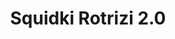 ---
slug: squidki-rotrizi-20
title: Squidki Rotrizi 2.0
description: "Squidki Rotrizi 2.0 is an exciting online game. Play for free directly in your browser!"
icon: /images/new_mods/Sprunki Rotrizi 2.0.png
url: https://wowtbc.net/sprunkin/rotrizi2/index.html
previewImage: /images/new_mods/Sprunki Rotrizi 2.0.png
type: new mods

# SEO配置
seo:
  title: "Squidki Rotrizi 2.0 - Play Free Online Game | Fun Browser Games"
  description: "Squidki Rotrizi 2.0 - Play this fun online game for free in your browser. No download required!"
  ogImage: "/images/new_mods/Sprunki Rotrizi 2.0.png"
  keywords: "squidki-rotrizi-20, online game, browser game, free game, new mods game, play online"

videoUrls:
  - https://www.youtube.com/embed/example1
  - https://www.youtube.com/embed/example2

whyPlay:
  title: "Why Play Squidki Rotrizi 2.0?"
  items:
    - "Immersive Gameplay: Squidki Rotrizi 2.0 offers an engaging and immersive gaming experience that will keep you entertained for hours"
    - "Challenging Levels: Test your skills with increasingly difficult challenges and obstacles"
    - "Beautiful Graphics: Enjoy stunning visuals and smooth animations that bring the game world to life"
    - "Regular Updates: New content and features are added regularly to keep the game fresh and exciting"
    - "Free to Play: Experience all the fun without spending a penny"
    - "Community Features: Connect with other players, share strategies, and compete for high scores"
    - "Cross-Platform: Play on any device with a web browser, no downloads required"

features:
  title: "Key Features of Squidki Rotrizi 2.0"
  image: "/images/new_mods/Sprunki Rotrizi 2.0.png"
  items:
    - "Intuitive Controls: Easy to learn controls make Squidki Rotrizi 2.0 accessible for players of all skill levels"
    - "Multiple Game Modes: Enjoy various gameplay options that provide different challenges and experiences"
    - "Character Customization: Personalize your gaming experience with unique characters and items"
    - "Achievement System: Complete special tasks to earn rewards and recognition"
    - "Leaderboards: Compete with players worldwide and see who can achieve the highest scores"

characteristics:
  title: "Game Characteristics"
  image: "/images/new_mods/Sprunki Rotrizi 2.0.png"
  items:
    - "Genre: New mods game with elements of strategy and skill"
    - "Difficulty: Suitable for both casual gamers and those seeking a challenge"
    - "Play Time: Quick sessions or extended gameplay, depending on your preference"
    - "Art Style: Vibrant and engaging visuals that enhance the gaming experience"
    - "Sound Design: Immersive audio that complements the gameplay perfectly"

info: "Squidki Rotrizi 2.0 is an exciting online game that offers players a unique and engaging gaming experience. With its intuitive controls, stunning visuals, and challenging gameplay, Squidki Rotrizi 2.0 provides hours of entertainment for players of all ages and skill levels. Whether you're looking for a quick gaming session during a break or an extended play session, Squidki Rotrizi 2.0 delivers an immersive experience that will keep you coming back for more. The game features multiple levels of increasing difficulty, ensuring that players are constantly challenged as they progress. With regular updates adding new content and features, Squidki Rotrizi 2.0 remains fresh and exciting, providing endless entertainment options for its growing community of players."

howToPlayIntro: "Welcome to Squidki Rotrizi 2.0! This guide will walk you through the basics and help you master the game. Whether you're a beginner or looking to improve your skills, these tips and instructions will enhance your gaming experience."

howToPlaySteps:
  - title: "Getting Started"
    description: "Begin your Squidki Rotrizi 2.0 adventure by familiarizing yourself with the controls. Use your keyboard or mouse to navigate through the game interface. The tutorial will guide you through the basic mechanics and help you understand the objectives."
  - title: "Understanding the Objectives"
    description: "In Squidki Rotrizi 2.0, your main goal is to progress through levels by completing specific objectives. Each level presents unique challenges that require different strategies and approaches."
  - title: "Mastering the Controls"
    description: "Practice using the controls to improve your precision and reaction time. Squidki Rotrizi 2.0 requires quick reflexes and strategic thinking to overcome obstacles and defeat opponents."
  - title: "Utilizing Power-ups"
    description: "Collect power-ups throughout the game to enhance your abilities and overcome difficult challenges. Each power-up offers unique advantages that can be crucial for success."
  - title: "Developing Strategies"
    description: "As you progress in Squidki Rotrizi 2.0, develop effective strategies for different scenarios. Analyze patterns, anticipate challenges, and adapt your approach to maximize your performance."

faq:
  title: "Frequently Asked Questions about Squidki Rotrizi 2.0"
  items:
    - question: "Is Squidki Rotrizi 2.0 free to play?"
      answer: "Yes, Squidki Rotrizi 2.0 is completely free to play directly in your web browser. No downloads or purchases are required to enjoy the full game experience."
    - question: "Can I play Squidki Rotrizi 2.0 on mobile devices?"
      answer: "Yes, Squidki Rotrizi 2.0 is optimized for both desktop and mobile play. You can enjoy the game on any device with a web browser and internet connection."
    - question: "Are there any in-game purchases?"
      answer: "While Squidki Rotrizi 2.0 is free to play, there may be optional in-game purchases available for cosmetic items or additional features that don't affect core gameplay."
    - question: "How often is Squidki Rotrizi 2.0 updated?"
      answer: "The developers regularly update Squidki Rotrizi 2.0 with new content, features, and improvements based on player feedback and game performance."
    - question: "Can I play Squidki Rotrizi 2.0 offline?"
      answer: "Currently, Squidki Rotrizi 2.0 requires an internet connection to play as it's a browser-based online game."
    - question: "Is Squidki Rotrizi 2.0 suitable for children?"
      answer: "Yes, Squidki Rotrizi 2.0 is designed to be family-friendly and suitable for players of all ages."
    - question: "How do I report bugs or issues?"
      answer: "If you encounter any problems while playing Squidki Rotrizi 2.0, you can report them through the game's support page or contact the developers directly through their website."
    - question: "Still Have Questions?"
      answer: "If you have additional questions about Squidki Rotrizi 2.0 that aren't covered in this FAQ, please visit our support center or contact our customer service team for assistance."
---